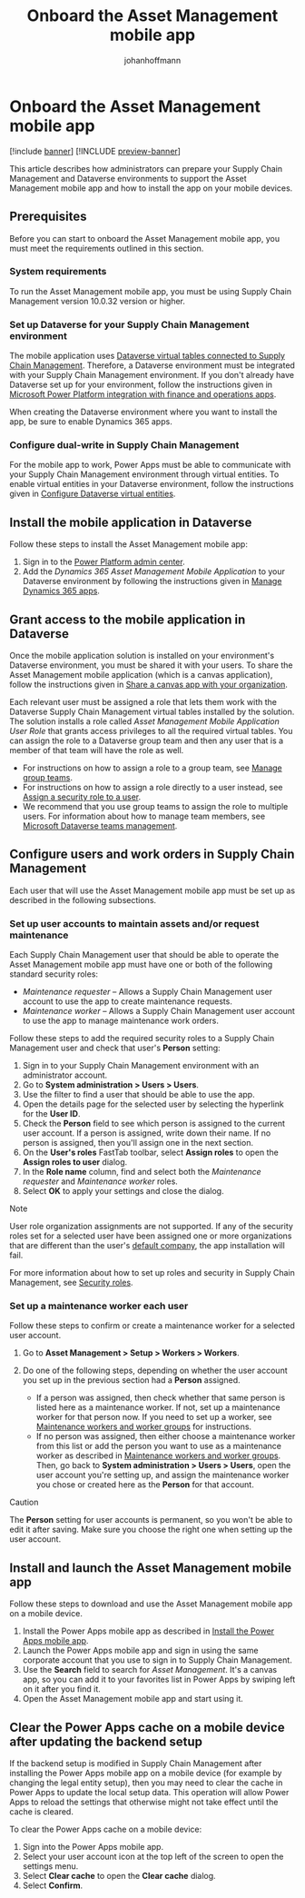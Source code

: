 ﻿---
title: Onboard the Asset Management mobile app
description: This article describes how administrators can prepare your Supply Chain Management and Dataverse environments to support the Asset Management mobile app and how to install the app on your mobile devices.
author: johanhoffmann
ms.author: johanho
ms.reviewer: kamaybac
ms.search.form:
ms.topic: how-to
ms.date: 03/17/2023
audience: Application User
ms.search.region: Global
ms.custom: bap-template
---

# Onboard the Asset Management mobile app

[!include [banner](../../includes/banner.md)]
[!INCLUDE [preview-banner](../../includes/preview-banner.md)]
<!-- KFM: Preview until further notice. Note that app install procedure may change after GA -->

This article describes how administrators can prepare your Supply Chain Management and Dataverse environments to support the Asset Management mobile app and how to install the app on your mobile devices.

## Prerequisites

Before you can start to onboard the Asset Management mobile app, you must meet the requirements outlined in this section.

### System requirements

To run the Asset Management mobile app, you must be using Supply Chain Management version 10.0.32 version or higher.

### Set up Dataverse for your Supply Chain Management environment

The mobile application uses [Dataverse virtual tables connected to Supply Chain Management](../../../fin-ops-core/dev-itpro/power-platform/virtual-entities-overview.md). Therefore, a Dataverse environment must be integrated with your Supply Chain Management environment. If you don't already have Dataverse set up for your environment, follow the instructions given in [Microsoft Power Platform integration with finance and operations apps](../../../fin-ops-core/dev-itpro/power-platform/overview.md).

When creating the Dataverse environment where you want to install the app, be sure to enable Dynamics 365 apps.

### Configure dual-write in Supply Chain Management

For the mobile app to work, Power Apps must be able to communicate with your Supply Chain Management environment through virtual entities. To enable virtual entities in your Dataverse environment, follow the instructions given in [Configure Dataverse virtual entities](/dynamics365/fin-ops-core/dev-itpro/power-platform/admin-reference#get-virtual-entity-solution).

## Install the mobile application in Dataverse

<!-- KFM: What are we really doing here? Are we adding support for the app (tables, misc. resources) in Dataverse, or are we just making it possible to download the app to mobile devices from here? -->

Follow these steps to install the Asset Management mobile app:

1. Sign in to the [Power Platform admin center](https://admin.powerplatform.microsoft.com/).
1. Add the *Dynamics 365 Asset Management Mobile Application* to your Dataverse environment by following the instructions given in [Manage Dynamics 365 apps](/power-platform/admin/manage-apps#install-an-app).

## Grant access to the mobile application in Dataverse

Once the mobile application solution is installed on your environment's Dataverse environment, you must be shared it with your users. To share the Asset Management mobile application (which is a canvas application), follow the instructions given in [Share a canvas app with your organization](/power-apps/maker/canvas-apps/share-app#share-an-app).

Each relevant user must be assigned a role that lets them work with the Dataverse Supply Chain Management virtual tables installed by the solution. The solution installs a role called *Asset Management Mobile Application User Role* that grants access privileges to all the required virtual tables. You can assign the role to a Dataverse group team and then any user that is a member of that team will have the role as well.

- For instructions on how to assign a role to a group team, see [Manage group teams](/power-platform/admin/manage-group-teams#manage-the-security-roles-of-a-team).
- For instructions on how to assign a role directly to a user instead, see [Assign a security role to a user](/power-platform/admin/assign-security-roles).
- We recommend that you use group teams to assign the role to multiple users. For information about how to manage team members, see [Microsoft Dataverse teams management](/power-platform/admin/manage-teams#manage-team-members).

## Configure users and work orders in Supply Chain Management

Each user that will use the Asset Management mobile app must be set up as described in the following subsections.

### Set up user accounts to maintain assets and/or request maintenance

Each Supply Chain Management user that should be able to operate the Asset Management mobile app must have one or both of the following standard security roles:

- *Maintenance requester* – Allows a Supply Chain Management user account to use the app to create maintenance requests.
- *Maintenance worker* – Allows a Supply Chain Management user account to use the app to manage maintenance work orders.

Follow these steps to add the required security roles to a Supply Chain Management user and check that user's **Person** setting:

1. Sign in to your Supply Chain Management environment with an administrator account.
1. Go to **System administration \> Users \> Users**.
1. Use the filter to find a user that should be able to use the app.
1. Open the details page for the selected user by selecting the hyperlink for the **User ID**.
1. Check the **Person** field to see which person is assigned to the current user account. If a person is assigned, write down their name. If no person is assigned, then you'll assign one in the next section.
1. On the **User's roles** FastTab toolbar, select **Assign roles** to open the **Assign roles to user** dialog.
1. In the **Role name** column, find and select both the *Maintenance requester* and *Maintenance worker* roles.
1. Select **OK** to apply your settings and close the dialog.

> [!NOTE]
> User role organization assignments are not supported. If any of the security roles set for a selected user have been assigned one or more organizations that are different than the user's [default company](../../../fin-ops-core/fin-ops/get-started/personalize-user-experience.md#system-wide-options-for-the-current-user), the app installation will fail.

For more information about how to set up roles and security in Supply Chain Management, see
[Security roles](../../../fin-ops-core/dev-itpro/sysadmin/role-based-security.md#security-roles).

### Set up a maintenance worker each user

Follow these steps to confirm or create a maintenance worker for a selected user account.

1. Go to **Asset Management \> Setup \> Workers \> Workers**.
1. Do one of the following steps, depending on whether the user account you set up in the previous section had a **Person** assigned.

    - If a person was assigned, then check whether that same person is listed here as a maintenance worker. If not, set up a maintenance worker for that person now. If you need to set up a worker, see [Maintenance workers and worker groups](../setup-for-objects/workers-and-worker-groups.md) for instructions.
    - If no person was assigned, then either choose a maintenance worker from this list or add the person you want to use as a maintenance worker as described in [Maintenance workers and worker groups](../setup-for-objects/workers-and-worker-groups.md). Then, go back to **System administration \> Users \> Users**, open the user account you're setting up, and assign the maintenance worker you chose or created here as the **Person** for that account.

> [!CAUTION]
> The **Person** setting for user accounts is permanent, so you won't be able to edit it after saving. Make sure you choose the right one when setting up the user account.

## Install and launch the Asset Management mobile app

Follow these steps to download and use the Asset Management mobile app on a mobile device.

1. Install the Power Apps mobile app as described in [Install the Power Apps mobile app](/power-apps/mobile/run-powerapps-on-mobile).
1. Launch the Power Apps mobile app and sign in using the same corporate account that you use to sign in to Supply Chain Management.
1. Use the **Search** field to search for *Asset Management*. It's a canvas app, so you can add it to your favorites list in Power Apps by swiping left on it after you find it.
1. Open the Asset Management mobile app and start using it.

## Clear the Power Apps cache on a mobile device after updating the backend setup

If the backend setup is modified in Supply Chain Management after installing the Power Apps mobile app on a mobile device (for example by changing the legal entity setup), then you may need to clear the cache in Power Apps to update the local setup data. This operation will allow Power Apps to reload the settings that otherwise might not take effect until the cache is cleared.

To clear the Power Apps cache on a mobile device:

1. Sign into the Power Apps mobile app.
1. Select your user account icon at the top left of the screen to open the settings menu.
1. Select **Clear cache** to open the **Clear cache** dialog.
1. Select **Confirm**.
